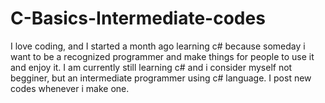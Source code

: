 # C-Basics-Intermediate-codes

I love coding, and I started a month ago learning c# because someday i want to be a recognized programmer and make things for people to use it and enjoy it.
I am currently still learning c# and i consider myself not begginer, but an intermediate programmer using c# language. I post new codes whenever i make one. 

